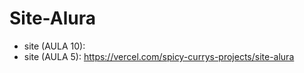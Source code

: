 # Site-Alura
- site (AULA 10): 
- site (AULA 5): https://vercel.com/spicy-currys-projects/site-alura
